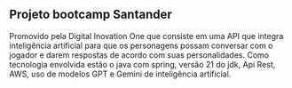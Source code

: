 ## Projeto bootcamp Santander

Promovido pela Digital Inovation One que consiste em uma API que integra inteligência artificial 
para que os personagens possam conversar com o jogador e darem respostas de acordo com suas 
personalidades. Como tecnologia envolvida estão o java com spring, versão 21 do jdk, Api Rest,
AWS, uso de modelos GPT e Gemini de inteligência artificial.
